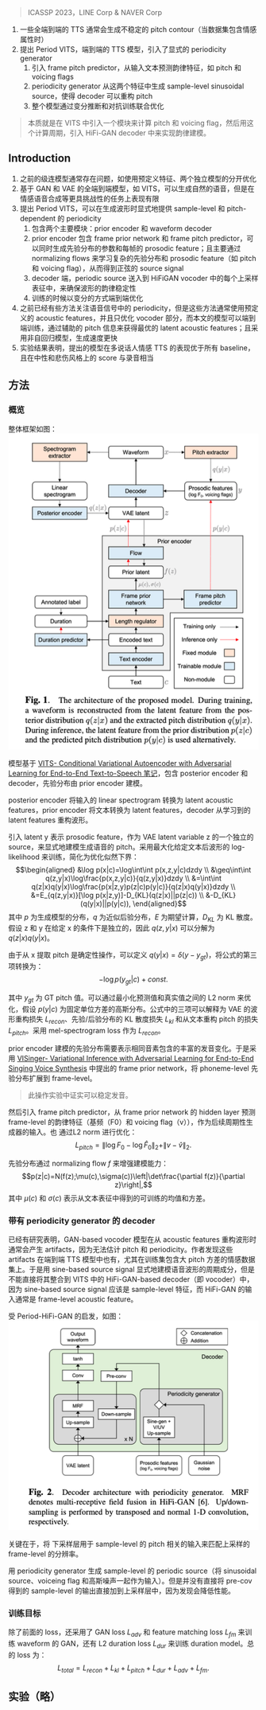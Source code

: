 > ICASSP 2023，LINE Corp & NAVER Corp

1. 一些全端到端的 TTS 通常会生成不稳定的 pitch contour（当数据集包含情感属性时）
2. 提出 Period VITS，端到端的 TTS 模型，引入了显式的 periodicity generator
    1. 引入 frame pitch predictor，从输入文本预测韵律特征，如 pitch 和 voicing flags
    2. periodicity generator 从这两个特征中生成 sample-level sinusoidal source，使得 decoder 可以重构 pitch
    3. 整个模型通过变分推断和对抗训练联合优化

> 本质就是在 VITS 中引入一个模块来计算 pitch 和 voicing flag，然后用这个计算周期，引入 HiFi-GAN decoder 中来实现韵律建模。

## Introduction

1. 之前的级连模型通常存在问题，如使用预定义特征、两个独立模型的分开优化
2. 基于 GAN 和 VAE 的全端到端模型，如 VITS，可以生成自然的语音，但是在情感语音合成等更具挑战性的任务上表现有限
3. 提出 Period VITS，可以在生成波形时显式地提供 sample-level 和 pitch-dependent 的 periodicity
    1. 包含两个主要模块：prior encoder 和 waveform decoder
    2. prior encoder 包含 frame prior network 和 frame pitch predictor，可以同时生成先验分布的参数和每帧的 prosodic feature；且主要通过 normalizing flows 来学习复杂的先验分布和 prosodic feature（如 pitch 和 voicing flag），从而得到正弦的 source signal
    3. decoder 端，periodic source 送入到 HiFiGAN vocoder 中的每个上采样表征中，来确保波形的韵律稳定性
    4. 训练的时候以变分的方式端到端优化
4. 之前已经有些方法关注语音信号中的 periodicity，但是这些方法通常使用预定义的 acoustic features，并且只优化 vocoder 部分，而本文的模型可以端到端训练，通过辅助的 pitch 信息来获得最优的 latent acoustic features；且采用非自回归模型，生成速度更快
5. 实验结果表明，提出的模型在多说话人情感 TTS 的表现优于所有 baseline，且在中性和悲伤风格上的 score 与录音相当

## 方法

### 概览

整体框架如图：
![](image/Pasted%20image%2020240406192937.png)

模型基于 [VITS- Conditional Variational Autoencoder with Adversarial Learning for End-to-End Text-to-Speech 笔记](../VITS-%20Conditional%20Variational%20Autoencoder%20with%20Adversarial%20Learning%20for%20End-to-End%20Text-to-Speech%20笔记.md)，包含 posterior encoder 和 decoder，先验分布由 prior encoder 建模。

posterior encoder 将输入的 linear spectrogram 转换为 latent acoustic features，prior encoder 将文本转换为 latent features，decoder 从学习到的 latent features 重构波形。

引入 latent y 表示 prosodic feature，作为 VAE latent variable z 的一个独立的 source，来显式地建模生成语音的 pitch。采用最大化给定文本后波形的 log-likelihood 来训练，简化为优化似然下界：
$$\begin{aligned}
&\log p(x|c)=\log\int\int p(x,z,y|c)dzdy \\
&\geq\int\int q(z,y|x)\log\frac{p(x,z,y|c)}{q(z,y|x)}dzdy \\
&=\int\int q(z|x)q(y|x)\log\frac{p(x|z,y)p(z|c)p(y|c)}{q(z|x)q(y|x)}dzdy \\
&=E_{q(z,y|x)}[\log p(x|z,y)]-D_{KL}(q(z|x)||p(z|c)) \\
&-D_{KL}(q(y|x)||p(y|c)),
\end{aligned}$$
其中 $p$ 为生成模型的分布，$q$ 为近似后验分布，$E$ 为期望计算，$D_{KL}$ 为 KL 散度。假设 z 和 y 在给定 x 的条件下是独立的，因此 $q(z,y|x)$ 可以分解为 $q(z|x)q(y|x)$。

由于从 x 提取 pitch 是确定性操作，可以定义 $q(y|x)=\delta(y-y_{gt})$，将公式的第三项转换为：
$$-\log p(y_{gt}|c)+const.$$

其中 $y_{gt}$ 为 GT pitch 值。可以通过最小化预测值和真实值之间的 L2 norm 来优化，假设 $p(y|c)$ 为固定单位方差的高斯分布。公式中的三项可以解释为 VAE 的波形重构损失 $L_{recon}$、先验/后验分布的 KL 散度损失 $L_{kl}$ 和从文本重构 pitch 的损失 $L_{pitch}$。采用 mel-spectrogram loss 作为 $L_{recon}$。

prior encoder 建模的先验分布需要表示相同音素包含的丰富的发音变化。于是采用 [VISinger- Variational Inference with Adversarial Learning for End-to-End Singing Voice Synthesis](../歌声合成/VISinger-%20Variational%20Inference%20with%20Adversarial%20Learning%20for%20End-to-End%20Singing%20Voice%20Synthesis.md) 中提出的 frame prior network，将 phoneme-level 先验分布扩展到 frame-level。
> 此操作实验中证实可以稳定发音。

然后引入 frame pitch predictor，从 frame prior network 的 hidden layer 预测 frame-level 的韵律特征（基频（F0）和 voicing flag（v）），作为后续周期性生成器的输入。也 通过L2 norm 进行优化：
$$L_{pitch}=\|\log F_0-\log\hat{F}_0\|_2+\|v-\hat{v}\|_2.$$

先验分布通过 normalizing flow $f$ 来增强建模能力：
$$p(z|c)=N(f(z);\mu(c),\sigma(c))\left|\det\frac{\partial f(z)}{\partial z}\right|,$$
其中 $\mu(c)$ 和 $\sigma(c)$ 表示从文本表征中得到的可训练的均值和方差。

### 带有 periodicity generator 的 decoder

已经有研究表明，GAN-based vocoder 模型在从 acoustic features 重构波形时通常会产生 artifacts，因为无法估计 pitch 和 periodicity。作者发现这些 artifacts 在端到端 TTS 模型中也有，尤其在训练集包含大 pitch 方差的情感数据集上。于是用 sine-based source signal 显式地建模语音波形的周期成分，但是不能直接将其整合到 VITS 中的 HiFi-GAN-based decoder（即 vocoder）中，因为 sine-based source signal 应该是 sample-level 特征，而 HiFi-GAN 的输入通常是 frame-level acoustic feature。

受 Period-HiFi-GAN 的启发，如图：
![](image/Pasted%20image%2020240406195450.png)

关键在于，将 下采样层用于 sample-level 的 pitch 相关的输入来匹配上采样的 frame-level 的分辨率。

用 periodicity generator 生成 sample-level 的 periodic source（将 sinusoidal source、voiceing flag 和高斯噪声一起作为输入）。但是并没有直接将 pre-cov 得到的 sample-level 的输出直接加到上采样层中，因为发现会降低性能。


### 训练目标

除了前面的 loss，还采用了 GAN loss $L_{adv}$ 和 feature matching loss $L_{fm}$ 来训练 waveform 的 GAN，还有 L2 duration loss $L_{dur}$ 来训练 duration model。总的 loss 为：
$$L_{total}=L_{recon}+L_{kl}+L_{pitch}+L_{dur}+L_{adv}+L_{fm}.$$

## 实验（略）
